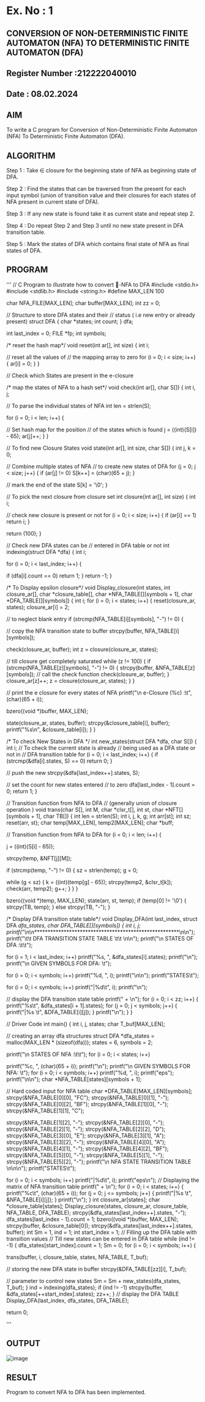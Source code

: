 # Ex. No : 1	
## CONVERSION OF NON-DETERMINISTIC FINITE AUTOMATON (NFA) TO DETERMINISTIC FINITE AUTOMATON (DFA)
## Register Number :212222040010
## Date : 08.02.2024

## AIM   
To write a C program for Conversion of Non-Deterministic Finite Automaton (NFA) To Deterministic Finite Automaton (DFA).

## ALGORITHM
Step 1 : Take ∈ closure for the beginning state of NFA as beginning state of DFA. 

Step 2 : Find the states that can be traversed from the present for each input symbol (union of transition value and their closures for each states of NFA present in current state of DFA). 

Step 3 : If any new state is found take it as current state and repeat step 2. 

Step 4 : Do repeat Step 2 and Step 3 until no new state present in DFA transition table. 

Step 5 : Mark the states of DFA which contains final state of NFA as final states of DFA.

## PROGRAM
'''
// C Program to illustrate how to convert -NFA to DFA #include <stdio.h>
#include <stdlib.h> #include <string.h> #define MAX_LEN 100

char NFA_FILE[MAX_LEN];
char buffer[MAX_LEN]; int zz = 0;

// Structure to store DFA states and their
// status ( i.e new entry or already present) struct DFA {
char *states; int count;
} dfa;

int last_index = 0; FILE *fp;
int symbols;

/* reset the hash map*/ void reset(int ar[], int size) { int i;

// reset all the values of
// the mapping array to zero for (i = 0; i < size; i++) {
ar[i] = 0;
}
}

// Check which States are present in the e-closure

/* map the states of NFA to a hash set*/ void check(int ar[], char S[]) {
int i, j;

// To parse the individual states of NFA int len = strlen(S);
 
for (i = 0; i < len; i++) {

// Set hash map for the position
// of the states which is found j = ((int)(S[i]) - 65);
ar[j]++;
}
}

// To find new Closure States
void state(int ar[], int size, char S[]) { int j, k = 0;

// Combine multiple states of NFA
// to create new states of DFA for (j = 0; j < size; j++) {
if (ar[j] != 0)
S[k++] = (char)(65 + j);
}

// mark the end of the state S[k] = '\0';
}

// To pick the next closure from closure set int closure(int ar[], int size) {
int i;

// check new closure is present or not for (i = 0; i < size; i++) {
if (ar[i] == 1) return i;
}


return (100);
}

// Check new DFA states can be
// entered in DFA table or not int indexing(struct DFA *dfa) { int i;

for (i = 0; i < last_index; i++) {
 
if (dfa[i].count == 0) return 1;
}
return -1;
}

/* To Display epsilon closure*/
void Display_closure(int states, int closure_ar[], char *closure_table[],
char *NFA_TABLE[][symbols + 1], char *DFA_TABLE[][symbols]) {
int i;
for (i = 0; i < states; i++) { reset(closure_ar, states); closure_ar[i] = 2;

// to neglect blank entry
if (strcmp(NFA_TABLE[i][symbols], "-") != 0) {

// copy the NFA transition state to buffer strcpy(buffer, NFA_TABLE[i][symbols]);

check(closure_ar, buffer);
int z = closure(closure_ar, states);

// till closure get completely saturated while (z != 100)
{
if (strcmp(NFA_TABLE[z][symbols], "-") != 0) { strcpy(buffer, &NFA_TABLE[z][symbols]);
// call the check function check(closure_ar, buffer);
}
closure_ar[z]++;
z = closure(closure_ar, states);
}
}

// print the e closure for every states of NFA printf("\n e-Closure (%c) :\t", (char)(65 + i));

bzero((void *)buffer, MAX_LEN);
 
state(closure_ar, states, buffer); strcpy(&closure_table[i], buffer); printf("%s\n", &closure_table[i]);
}
}

/* To check New States in DFA */
int new_states(struct DFA *dfa, char S[]) { int i;
// To check the current state is already
// being used as a DFA state or not in
// DFA transition table
for (i = 0; i < last_index; i++) {
if (strcmp(&dfa[i].states, S) == 0) return 0;
}

// push the new strcpy(&dfa[last_index++].states, S);

// set the count for new states entered
// to zero
dfa[last_index - 1].count = 0; return 1;
}

// Transition function from NFA to DFA
// (generally union of closure operation )
void trans(char S[], int M, char *clsr_t[], int st, char *NFT[][symbols + 1], char TB[]) {
int len = strlen(S); int i, j, k, g;
int arr[st]; int sz;
reset(arr, st);
char temp[MAX_LEN], temp2[MAX_LEN]; char *buff;

// Transition function from NFA to DFA for (i = 0; i < len; i++) {

j = ((int)(S[i] - 65));
 
strcpy(temp, &NFT[j][M]);

if (strcmp(temp, "-") != 0) { sz = strlen(temp);
g = 0;

while (g < sz) {
k = ((int)(temp[g] - 65)); strcpy(temp2, &clsr_t[k]); check(arr, temp2);
g++;
}
}
}

bzero((void *)temp, MAX_LEN); state(arr, st, temp);
if (temp[0] != '\0') { strcpy(TB, temp);
} else strcpy(TB, "-");
}

/* Display DFA transition state table*/
void Display_DFA(int last_index, struct DFA *dfa_states, char *DFA_TABLE[][symbols]) {
int i, j; printf("\n\n********************************************************\n\n"); printf("\t\t DFA TRANSITION STATE TABLE \t\t \n\n");
printf("\n STATES OF DFA :\t\t");

for (i = 1; i < last_index; i++) printf("%s, ", &dfa_states[i].states); printf("\n");
printf("\n GIVEN SYMBOLS FOR DFA: \t");

for (i = 0; i < symbols; i++) printf("%d, ", i);
printf("\n\n"); printf("STATES\t");

for (i = 0; i < symbols; i++) printf("|%d\t", i);
printf("\n");
 
// display the DFA transition state table printf("	+	\n");
for (i = 0; i < zz; i++) {
printf("%s\t", &dfa_states[i + 1].states); for (j = 0; j < symbols; j++) {
printf("|%s \t", &DFA_TABLE[i][j]);
}
printf("\n");
}
}



// Driver Code int main() {
int i, j, states;
char T_buf[MAX_LEN];

// creating an array dfa structures
struct DFA *dfa_states = malloc(MAX_LEN * (sizeof(dfa))); states = 6, symbols = 2;

printf("\n STATES OF NFA :\t\t"); for (i = 0; i < states; i++)

printf("%c, ", (char)(65 + i)); printf("\n");
printf("\n GIVEN SYMBOLS FOR NFA: \t");
for (i = 0; i < symbols; i++) printf("%d, ", i);
printf("eps");
printf("\n\n");
char *NFA_TABLE[states][symbols + 1];

// Hard coded input for NFA table
char *DFA_TABLE[MAX_LEN][symbols]; strcpy(&NFA_TABLE[0][0], "FC");
strcpy(&NFA_TABLE[0][1], "-");
strcpy(&NFA_TABLE[0][2], "BF");
strcpy(&NFA_TABLE[1][0], "-");
strcpy(&NFA_TABLE[1][1], "C");
 
strcpy(&NFA_TABLE[1][2], "-");
strcpy(&NFA_TABLE[2][0], "-");
strcpy(&NFA_TABLE[2][1], "-");
strcpy(&NFA_TABLE[2][2], "D");
strcpy(&NFA_TABLE[3][0], "E");
strcpy(&NFA_TABLE[3][1], "A");
strcpy(&NFA_TABLE[3][2], "-");
strcpy(&NFA_TABLE[4][0], "A");
strcpy(&NFA_TABLE[4][1], "-");
strcpy(&NFA_TABLE[4][2], "BF");
strcpy(&NFA_TABLE[5][0], "-");
strcpy(&NFA_TABLE[5][1], "-");
strcpy(&NFA_TABLE[5][2], "-");
printf("\n NFA STATE TRANSITION TABLE \n\n\n"); printf("STATES\t");

for (i = 0; i < symbols; i++) printf("|%d\t", i);
printf("eps\n");
// Displaying the matrix of NFA transition table printf("	+	\n");
for (i = 0; i < states; i++) { printf("%c\t", (char)(65 + i)); for (j = 0; j <= symbols; j++) {
printf("|%s \t", &NFA_TABLE[i][j]);
}
printf("\n");
}
int closure_ar[states];
char *closure_table[states];
Display_closure(states, closure_ar, closure_table, NFA_TABLE, DFA_TABLE); strcpy(&dfa_states[last_index++].states, "-");
dfa_states[last_index - 1].count = 1; bzero((void *)buffer, MAX_LEN); strcpy(buffer, &closure_table[0]);
strcpy(&dfa_states[last_index++].states, buffer); int Sm = 1, ind = 1;
int start_index = 1;
// Filling up the DFA table with transition values
// Till new states can be entered in DFA table while (ind != -1) { dfa_states[start_index].count = 1;
Sm = 0;
for (i = 0; i < symbols; i++) {
 
trans(buffer, i, closure_table, states, NFA_TABLE, T_buf);

// storing the new DFA state in buffer strcpy(&DFA_TABLE[zz][i], T_buf);

// parameter to control new states
Sm = Sm + new_states(dfa_states, T_buf);
}
ind = indexing(dfa_states); if (ind != -1)
strcpy(buffer, &dfa_states[++start_index].states); zz++;
}
// display the DFA TABLE
Display_DFA(last_index, dfa_states, DFA_TABLE);

return 0;

''' 


## OUTPUT 
![image](https://github.com/Archanashanmugam/19CS409-Compiler-Design-Lab/assets/119291338/d4f33c71-0cfc-420b-a94b-b8ebe31e7b76)


## RESULT
Program to convert NFA to DFA has been implemented.




